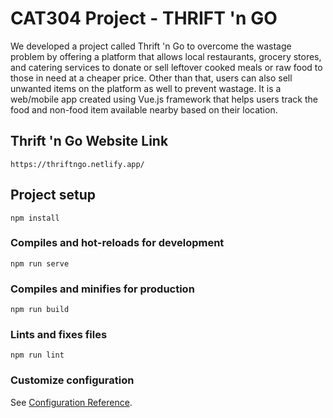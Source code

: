 # CAT304 Project - THRIFT 'n GO
We developed a project called Thrift 'n Go to overcome the wastage problem by offering a platform that allows local restaurants, grocery stores, and catering services to donate or sell leftover cooked meals or raw food to those in need at a cheaper price. Other than that, users can also sell unwanted items on the platform as well to prevent wastage. It is a web/mobile app created using Vue.js framework that helps users track the food and non-food item available nearby based on their location. 

## Thrift 'n Go Website Link
```
https://thriftngo.netlify.app/
```

## Project setup
```
npm install
```

### Compiles and hot-reloads for development
```
npm run serve
```

### Compiles and minifies for production
```
npm run build
```

### Lints and fixes files
```
npm run lint
```

### Customize configuration
See [Configuration Reference](https://cli.vuejs.org/config/).
